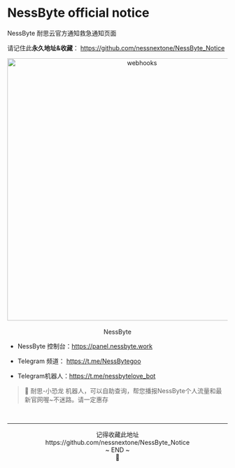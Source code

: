 # NessByte official notice

NessByte 耐思云官方通知救急通知页面

请记住此**永久地址&收藏**：
https://github.com/nessnextone/NessByte_Notice


<div  align="center"><img loading="lazy" decoding="async" src="https://pic02.picgo.win/2023/02/20/63f24c8ef32d9.jpg" width="600" alt="webhooks" align="center"><br><br>NessByte</div>  

- NessByte 控制台：https://panel.nessbyte.work

- Telegram 频道：   https://t.me/NessBytegoo

- Telegram机器人：https://t.me/nessbytelove_bot

  

> 🦖  耐思-小恐龙 机器人，可以自助查询，帮您播报NessByte个人流量和最新官网喔~不迷路。请一定惠存

<br>

<hr>



<center>
  记得收藏此地址
  <br>
  https://github.com/nessnextone/NessByte_Notice
  <br>
  ~ END ~
  <br>
  🍟
</center>


